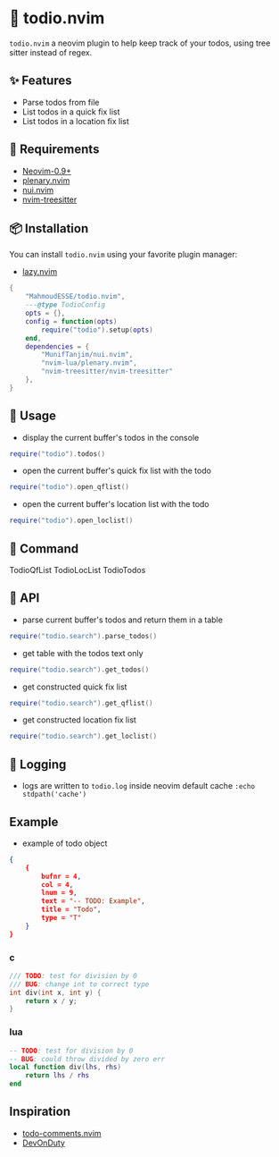 # 💫 todio.nvim

`todio.nvim` a neovim plugin to help keep track of your todos,
using tree sitter instead of regex.

## ✨ Features

- Parse todos from file
- List todos in a quick fix list
- List todos in a location fix list

## 📑 Requirements

- [Neovim-0.9+](https://github.com/neovim/neovim)
- [plenary.nvim](https://github.com/nvim-lua/plenary.nvim)
- [nui.nvim](https://github.com/MunifTanjim/nui.nvim)
- [nvim-treesitter](https://github.com/nvim-treesitter/nvim-treesitter)

## 📦 Installation

You can install `todio.nvim` using your favorite plugin manager:

- [lazy.nvim](https://github.com/folke/lazy.nvim)

```lua
{
    "MahmoudESSE/todio.nvim",
    ---@type TodioConfig
    opts = {},
    config = function(opts)
        require("todio").setup(opts)
    end,
    dependencies = {
        "MunifTanjim/nui.nvim",
        "nvim-lua/plenary.nvim",
        "nvim-treesitter/nvim-treesitter"
    },
}
```

## 🚀 Usage

- display the current buffer's todos in the console

```lua
require("todio").todos()
```

- open the current buffer's quick fix list with the todo

```lua
require("todio").open_qflist()
```

- open the current buffer's location list with the todo

```lua
require("todio").open_loclist()
```

## 🔭 Command

TodioQfList
TodioLocList
TodioTodos

## 📡 API

- parse current buffer's todos and return them in a table

```lua
require("todio.search").parse_todos()
```

- get table with the todos text only

```lua
require("todio.search").get_todos()
```

- get constructed quick fix list

```lua
require("todio.search").get_qflist()
```

- get constructed location fix list

```lua
require("todio.search").get_loclist()
```

## 📓 Logging

- logs are written to `todio.log` inside neovim default cache `:echo stdpath('cache')`

## Example

- example of todo object

```json
{
    {
        bufnr = 4,
        col = 4,
        lnum = 9,
        text = "-- TODO: Example",
        title = "Todo",
        type = "T"
    }
}
```

### c

```c
/// TODO: test for division by 0
/// BUG: change int to correct type
int div(int x, int y) {
    return x / y;
}
```

### lua

```lua
-- TODO: test for division by 0
-- BUG: could throw divided by zero err
local function div(lhs, rhs)
    return lhs / rhs
end
```

## Inspiration

- [todo-comments.nvim](https://github.com/folke/todo-comments.nvim)
- [DevOnDuty](https://www.youtube.com/watch?v=PdaObkGazoU)
